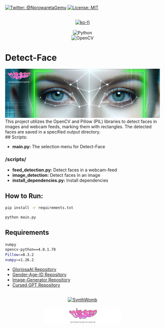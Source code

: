 [![Twitter: @NorowaretaGemu](https://img.shields.io/badge/X-@NorowaretaGemu-blue.svg?style=flat)](https://x.com/NorowaretaGemu)
[![License: MIT](https://img.shields.io/badge/License-MIT-yellow.svg)](https://opensource.org/licenses/MIT)
  
  <br>
<div align="center">
  <a href="https://ko-fi.com/cursedentertainment">
    <img src="https://ko-fi.com/img/githubbutton_sm.svg" alt="ko-fi" style="width: 20%;"/>
  </a>
</div>
  <br>

<div align="center">
  <img alt="Python" src="https://img.shields.io/badge/python%20-%23323330.svg?&style=for-the-badge&logo=python&logoColor=white"/>
</div>

<div align="center">
   <img alt="OpenCV" src="https://img.shields.io/badge/opencv-%23323330.svg?&style=for-the-badge&logo=opencv&logoColor=white"/>
</div>

# Detect-Face

<a href="https://cursed-entertainment.itch.io/" target="_blank">
    <img src="/demo_images/cover.png"
        alt="CursedEntertainment Logo">
</a>
<br>
This project utilizes the OpenCV and Pillow (PIL) libraries to detect faces in images and webcam feeds, marking them with rectangles. The detected faces are saved in a specified output directory.
<br>
## Scripts:

- **main.py:** The selection menu for Detect-Face

### /scripts/

- **feed_detection.py:** Detect faces in a webcam-feed
- **image_detection:** Detect faces in an image
- **install_dependencies.py:** Install dependencies

## How to Run:
```bash
pip install -r requirements.txt
```
```bash
python main.py
```
## Requirements

```bash
numpy
opencv-python==4.8.1.78
Pillow==8.3.2
numpy==1.26.2
```
- [GloriosaAI Repository](https://github.com/CursedPrograms/GloriosaAI)
- [Gender-Age-ID Repository](https://github.com/CursedPrograms/Gender-Age-ID)
- [Image-Generator Repository](https://github.com/CursedPrograms/Image-Generator)
- [Cursed GPT Repository](https://github.com/CursedPrograms/Cursed-GPT)

<br>
<div align="center">
<a href="https://github.com/SynthWomb" target="_blank" align="center">
    <img src="https://github.com/SynthWomb/SynthWomb/blob/main/logos/synthwomb07.png"
        alt="SynthWomb" style="width:200px;"/>
</a>
</div>
<br>
<div align="center">
<a href="https://cursed-entertainment.itch.io/" target="_blank">
    <img src="https://github.com/CursedPrograms/cursedentertainment/raw/main/images/logos/logo-wide-grey.png"
        alt="CursedEntertainment Logo" style="width:250px;">
</a>
</div>
